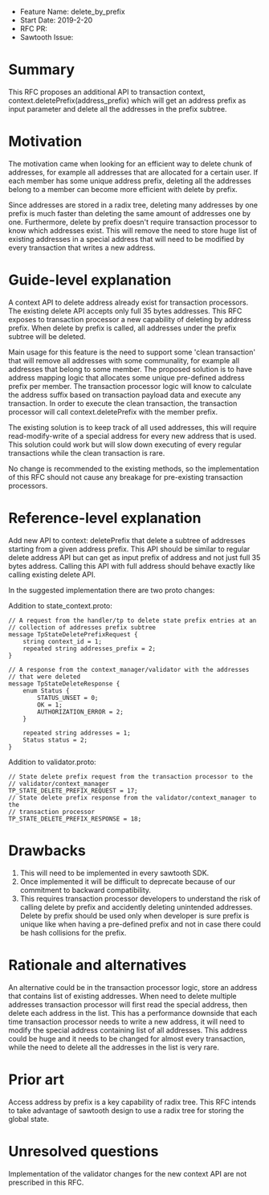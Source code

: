 - Feature Name: delete_by_prefix
- Start Date: 2019-2-20
- RFC PR:
- Sawtooth Issue:

# Summary
[summary]: #summary

This RFC proposes an additional API to transaction context,
context.deletePrefix(address_prefix) which will get an address prefix as input
parameter and delete all the addresses in the prefix subtree.

# Motivation
[motivation]: #motivation

The motivation came when looking for an efficient way to delete chunk of 
addresses, for example all addresses that are allocated for a certain user.
If each member has some unique address prefix, deleting all the addresses 
belong to a member can become more efficient with delete by prefix.

Since addresses are stored in a radix tree, deleting many addresses by one 
prefix is much faster than deleting the same amount of addresses one by one.
Furthermore, delete by prefix doesn't require transaction processor to know 
which addresses exist. This will remove the need to store huge list of 
existing addresses in a special address that will need to be modified by every
transaction that writes a new address.

# Guide-level explanation
[guide-level-explanation]: #guide-level-explanation

A context API to delete address already exist for transaction processors.
The existing delete API accepts only full 35 bytes addresses.
This RFC exposes to transaction processor a new capability of deleting by 
address prefix. When delete by prefix is called, all addresses under the 
prefix subtree will be deleted.

Main usage for this feature is the need to support some 'clean transaction'
that will remove all addresses with some communality, for example all 
addresses that belong to some member.
The proposed solution is to have address mapping logic that allocates some
unique pre-defined address prefix per member. The transaction processor logic
will know to calculate the address suffix based on transaction payload data
and execute any transaction.
In order to execute the clean transaction, the transaction processor will
call context.deletePrefix with the member prefix.

The existing solution is to keep track of all used addresses, this will
require read-modify-write of a special address for every new address that is
used. This solution could work but will slow down executing of every regular 
transactions while the clean transaction is rare.

No change is recommended to the existing methods, so the implementation of this
RFC should not cause any breakage for pre-existing transaction processors.

# Reference-level explanation
[reference-level-explanation]: #reference-level-explanation

Add new API to context: deletePrefix that delete a subtree of addresses 
starting from a given address prefix. 
This API should be similar to regular delete address API but can get as input
prefix of address and not just full 35 bytes address.
Calling this API with full address should behave exactly like calling existing
delete API.

In the suggested implementation there are two proto changes:

Addition to state_context.proto:
	
	// A request from the handler/tp to delete state prefix entries at an 
	// collection of addresses prefix subtree
	message TpStateDeletePrefixRequest {
		string context_id = 1;
		repeated string addresses_prefix = 2;
	}

	// A response from the context_manager/validator with the addresses
	// that were deleted
	message TpStateDeleteResponse {
		enum Status {
			STATUS_UNSET = 0;
			OK = 1;
			AUTHORIZATION_ERROR = 2;
		}

		repeated string addresses = 1;
		Status status = 2;
	}

Addition to validator.proto:

	// State delete prefix request from the transaction processor to the 
	// validator/context_manager
	TP_STATE_DELETE_PREFIX_REQUEST = 17;
	// State delete prefix response from the validator/context_manager to the
	// transaction processor
	TP_STATE_DELETE_PREFIX_RESPONSE = 18;
	
	
# Drawbacks
[drawbacks]: #drawbacks

1. This will need to be implemented in every sawtooth SDK.
2. Once implemented it will be difficult to deprecate because of our 
   commitment to backward compatibility.
3. This requires transaction processor developers to understand the risk of
   calling delete by prefix and accidently deleting unintended addresses.
   Delete by prefix should be used only when developer is sure prefix is 
   unique like when having a pre-defined prefix and not in case there could
   be hash collisions for the prefix.

# Rationale and alternatives
[alternatives]: #alternatives

An alternative could be in the transaction processor logic, store an address
that contains list of existing addresses. When need to delete multiple 
addresses transaction processor will first read the special address, then 
delete each address in the list.
This has a performance downside that each time transaction processor needs to 
write a new address, it will need to modify the special address containing 
list of all addresses. This address could be huge and it needs to be changed
for almost every transaction, while the need to delete all the addresses in 
the list is very rare.

# Prior art
[prior-art]: #prior-art

Access address by prefix is a key capability of radix tree.
This RFC intends to take advantage of sawtooth design to use a radix tree for
storing the global state.

# Unresolved questions
[unresolved]: #unresolved-questions

Implementation of the validator changes for the new context API are not
prescribed in this RFC.

